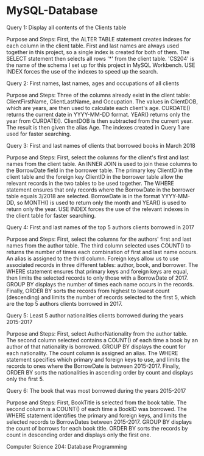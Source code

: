 # MySQL-Database


Query 1: Display all contents of the Clients table

Purpose and Steps: First, the ALTER TABLE statement creates indexes for each column in the client table. First and last names are always used together in this project, so a single index is created for both of them. The SELECT statement then selects all rows '*' from the client table. 'CS204' is the name of the schema I set up for this project in MySQL Workbench. USE INDEX forces the use of the indexes to speed up the search.

Query 2: First names, last names, ages and occupations of all clients

Purpose and Steps: Three of the columns already exist in the client table: ClientFirstName, ClientLastName, and Occupation. The values in ClientDOB, which are years, are then used to calculate each client's age. CURDATE() returns the current date in YYYY-MM-DD format. YEAR() returns only the year from CURDATE(). ClientDOB is then subtracted from the current year. The result is then given the alias Age. The indexes created in Query 1 are used for faster searching.

Query 3: First and last names of clients that borrowed books in March 2018

Purpose and Steps: First, select the columns for the client's first and last names from the client table. An INNER JOIN is used to join these columns to the BorrowDate field in the borrower table. The primary key ClientID in the client table and the foreign key ClientID in the borrower table allow the relevant records in the two tables to be used together. The WHERE statement ensures that only records where the BorrowDate in the borrower table equals 3/2018 are selected. BorrowDate is in the format YYYY-MM-DD, so MONTH() is used to return only the month and YEAR() is used to return only the year. USE INDEX forces the use of the relevant indexes in the client table for faster searching.

Query 4: First and last names of the top 5 authors clients borrowed in 2017

Purpose and Steps: First, select the columns for the authors' first and last names from the author table. The third column selected uses COUNT() to returns the number of times each combination of first and last name occurs. An alias is assigned to the third column. Foreign keys allow us to use associated records in three different tables: author, book, and borrower. The WHERE statement ensures that primary keys and foreign keys are equal, then limits the selected records to only those with a BorrowDate of 2017. GROUP BY displays the number of times each name occurs in the records. Finally, ORDER BY sorts the records from highest to lowest count (descending) and limits the number of records selected to the first 5, which are the top 5 authors clients borrowed in 2017.

Query 5: Least 5 author nationalities clients borrowed during the years 2015-2017

Purpose and Steps: First, select AuthorNationality from the author table. The second column selected contains a COUNT() of each time a book by an author of that nationality is borrowed. GROUP BY displays the count for each nationality. The count column is assigned an alias. The WHERE statement specifies which primary and foreign keys to use, and limits the records to ones where the BorrowDate is between 2015-2017. Finally, ORDER BY sorts the nationalities in ascending order by count and displays only the first 5.

Query 6: The book that was most borrowed during the years 2015-2017

Purpose and Steps: First, BookTitle is selected from the book table. The second column is a COUNT() of each time a BookID was borrowed. The WHERE statement identifies the primary and foreign keys, and limits the selected records to BorrowDates between 2015-2017. GROUP BY displays the count of borrows for each book title. ORDER BY sorts the records by count in descending order and displays only the first one.





Computer Science 204: Database Programming
